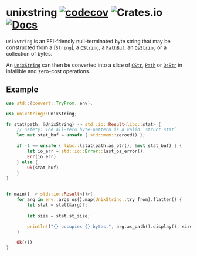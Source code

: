# unixstring [![codecov](https://codecov.io/gh/vrmiguel/unixstring/branch/master/graph/badge.svg?token=6rvhsF5Eiq)](https://codecov.io/gh/vrmiguel/unixstring) ![Crates.io](https://img.shields.io/crates/v/unixstring) [![Docs](https://img.shields.io/badge/docs.rs-unixstring-green)](https://docs.rs/unixstring/)


`UnixString` is an FFI-friendly null-terminated byte string that may be constructed from a [`String`], a [`CString`](https://doc.rust-lang.org/std/ffi/struct.CString.html), a [`PathBuf`](https://doc.rust-lang.org/std/path/struct.PathBuf.html), an [`OsString`](https://doc.rust-lang.org/std/ffi/struct.OsString.html) or a collection of bytes.

An [`UnixString`](UnixString) can then be converted into a slice of [`CStr`](https://doc.rust-lang.org/std/ffi/struct.CStr.html), [`Path`](https://doc.rust-lang.org/std/path/struct.Path.html) or [`OsStr`](https://doc.rust-lang.org/std/ffi/struct.OsStr.html) in infallible and zero-cost operations.

## Example

```rust
use std::{convert::TryFrom, env};

use unixstring::UnixString;

fn stat(path: &UnixString) -> std::io::Result<libc::stat> {
    // Safety: The all-zero byte-pattern is a valid `struct stat`
    let mut stat_buf = unsafe { std::mem::zeroed() };

    if -1 == unsafe { libc::lstat(path.as_ptr(), &mut stat_buf) } {
        let io_err = std::io::Error::last_os_error();
        Err(io_err)
    } else {
        Ok(stat_buf)
    }
}


fn main() -> std::io::Result<()>{
    for arg in env::args_os().map(UnixString::try_from).flatten() {
        let stat = stat(&arg)?;
        
        let size = stat.st_size;

        println!("{} occupies {} bytes.", arg.as_path().display(), size);
    }

    Ok(())
}
```
